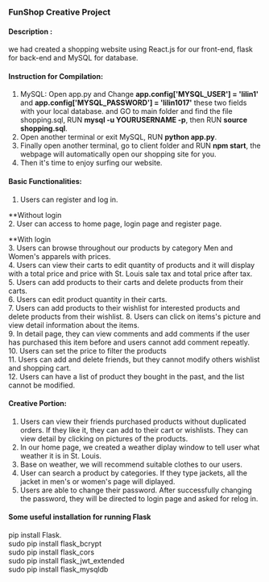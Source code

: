 ### FunShop Creative Project ###   

#### Description :   
we had created a shopping website using React.js for our front-end, flask for back-end and MySQL for database.     

#### Instruction for Compilation:   
1. MySQL: Open app.py and Change **app.config['MYSQL_USER'] = 'lilin1'** and **app.config['MYSQL_PASSWORD'] = 'lilin1017'** these two fields with your local database. and GO to main folder and find the file shopping.sql, RUN **mysql -u YOURUSERNAME -p**, then RUN **source shopping.sql**.   
2. Open another terminal or exit MySQL, RUN **python app.py**.   
3. Finally open another terminal, go to client folder and RUN **npm start**, the webpage will automatically open our shopping site for you.   
4. Then it's time to enjoy surfing our website.   


#### Basic Functionalities:   
1. Users can register and log in.   

**Without login   
2. User can access to home page, login page and register page.   

**With login   
3. Users can browse throughout our products by category Men and Women's apparels with prices.   
4. Users can view their carts to edit quantity of products and it will display with a total price and price with St. Louis sale tax and total price after tax.   
5. Users can add products to their carts and delete products from their carts.   
6. Users can edit product quantity in their carts.   
7. Users can add products to their wishlist for interested products and delete products from their wishlist.
8. Users can click on items's picture and view detail information about the items.   
9. In detail page, they can view comments and add comments if the user has purchased this item before and users cannot add comment repeatly.   
10. Users can set the price to filter the products   
11. Users can add and delete friends, but they cannot modify others wishlist and shopping cart.   
12. Users can have a list of product they bought in the past, and the list cannot be modified.   

#### Creative Portion:   
1. Users can view their friends purchased products without duplicated orders. If they like it, they can add to their cart or wishlists. They can view detail by clicking on pictures of the products.   
2. In our home page, we created a weather diplay window to tell user what weather it is in St. Louis.   
3. Base on weather, we will recommend suitable clothes to our users.   
4. User can search a product by categories. If they type jackets, all the jacket in men's or women's page will diplayed.   
5. Users are able to change their password. After successfully changing the password, they will be directed to login page and asked for relog in.   


#### Some useful installation for running Flask   
pip install Flask.  
sudo pip install flask_bcrypt   
sudo pip install flask_cors   
sudo pip install flask_jwt_extended   
sudo pip install flask_mysqldb   

